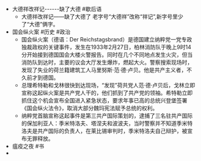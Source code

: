 - 大德祥改祥记------缺了大德 #歇后语
	- 大德祥改祥记——缺了大德了 老字号“大德祥”改称“祥记”,新字号里少了“大德”俩字。
- 国会纵火案 #历史 #政治
	- 国会纵火案（德语：Der Reichstagsbrand）是德国建立纳粹党一党专政独裁政权的关键事件，发生在1933年2月27日，柏林消防队于晚上9时14分开始接到德国国会大楼火警报告。同时在几个不同地点发生火灾，但当消防队到达时，主要的议会大厅发生爆炸，燃起大火。警察搜索现场时，发现了失业的荷兰籍建筑工人马里努斯·范·德·卢贝。他是共产主义者，不久前才到德国。
	- 总理希特勒和戈林很快到达现场，“发现”荷共党人范·德·卢贝后，戈林立即宣称这起纵火案是共产党人干的，他们抓到了共产党的领袖。希特勒立即抓住这个机会宣布全国进入紧急状态，要求年事已高的总统兴登堡签署《国会纵火法令》，取消大部分魏玛宪法赋予总统的权利。
	- 纳粹党首脑宣称这起事件是第三共产国际策划的，逮捕了三名驻共产国际的保加利亚人：季米特洛夫、塔涅夫和波波夫，当时警察并不知道季米特洛夫是共产国际的负责人，在莱比锡审判时，季米特洛夫自己辩护，被宣布无罪释放。
- 瘟疫之夜 #书
-